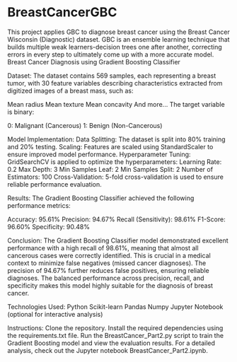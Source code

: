 # BreastCancerGBC
This project applies GBC to diagnose breast cancer using the Breast Cancer Wisconsin (Diagnostic) dataset. GBC is an ensemble learning technique that builds multiple weak learners-decision trees one after another, correcting errors in every step to ultimately come up with a more accurate model.
Breast Cancer Diagnosis using Gradient Boosting Classifier

Dataset:
The dataset contains 569 samples, each representing a breast tumor, with 30 feature variables describing characteristics extracted from digitized images of a breast mass, such as:

Mean radius
Mean texture
Mean concavity
And more...
The target variable is binary:

0: Malignant (Cancerous)
1: Benign (Non-Cancerous)

Model Implementation:
Data Splitting: The dataset is split into 80% training and 20% testing.
Scaling: Features are scaled using StandardScaler to ensure improved model performance.
Hyperparameter Tuning: GridSearchCV is applied to optimize the hyperparameters:
Learning Rate: 0.2
Max Depth: 3
Min Samples Leaf: 2
Min Samples Split: 2
Number of Estimators: 100
Cross-Validation: 5-fold cross-validation is used to ensure reliable performance evaluation.

Results:
The Gradient Boosting Classifier achieved the following performance metrics:

Accuracy: 95.61%
Precision: 94.67%
Recall (Sensitivity): 98.61%
F1-Score: 96.60%
Specificity: 90.48%

Conclusion:
The Gradient Boosting Classifier model demonstrated excellent performance with a high recall of 98.61%, meaning that almost all cancerous cases were correctly identified. This is crucial in a medical context to minimize false negatives (missed cancer diagnoses). The precision of 94.67% further reduces false positives, ensuring reliable diagnoses. The balanced performance across precision, recall, and specificity makes this model highly suitable for the diagnosis of breast cancer.

Technologies Used:
Python
Scikit-learn
Pandas
Numpy
Jupyter Notebook (optional for interactive analysis)

Instructions:
Clone the repository.
Install the required dependencies using the requirements.txt file.
Run the BreastCancer_Part2.py script to train the Gradient Boosting model and view the evaluation results.
For a detailed analysis, check out the Jupyter notebook BreastCancer_Part2.ipynb.
